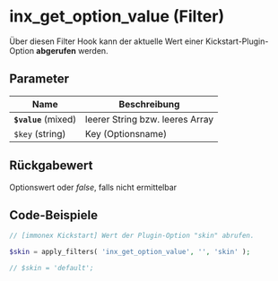 # inx_get_option_value (Filter)

Über diesen Filter Hook kann der aktuelle Wert einer Kickstart-Plugin-Option **abgerufen** werden.

[](_info_add_on_hooks.md ':include')

## Parameter

| Name | Beschreibung |
| ---- | ------------ |
| **`$value`** (mixed) | leerer String bzw. leeres Array |
| `$key` (string) | Key (Optionsname) |

## Rückgabewert

Optionswert oder *false*, falls nicht ermittelbar

## Code-Beispiele

```php
// [immonex Kickstart] Wert der Plugin-Option "skin" abrufen.

$skin = apply_filters( 'inx_get_option_value', '', 'skin' );

// $skin = 'default';
```

[](_backlink.md ':include')